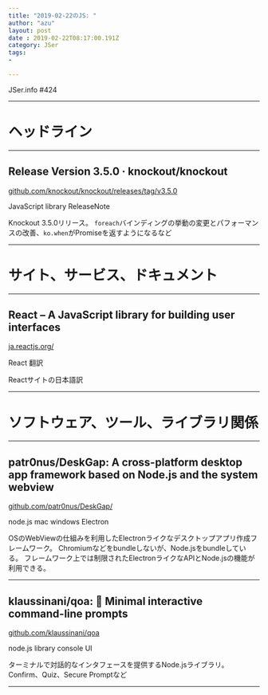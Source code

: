 ```yaml
---
title: "2019-02-22のJS: "
author: "azu"
layout: post
date : 2019-02-22T08:17:00.191Z
category: JSer
tags:
-

---
```


JSer.info #424

----

<h1 class="site-genre">ヘッドライン</h1>

----

## Release Version 3.5.0 · knockout/knockout
[github.com/knockout/knockout/releases/tag/v3.5.0](https://github.com/knockout/knockout/releases/tag/v3.5.0 "Release Version 3.5.0 · knockout/knockout")
<p class="jser-tags jser-tag-icon"><span class="jser-tag">JavaScript</span> <span class="jser-tag">library</span> <span class="jser-tag">ReleaseNote</span></p>

Knockout 3.5.0リリース。
`foreach`バインディングの挙動の変更とパフォーマンスの改善、`ko.when`がPromiseを返すようになるなど


----
<h1 class="site-genre">サイト、サービス、ドキュメント</h1>

----

## React – A JavaScript library for building user interfaces
[ja.reactjs.org/](https://ja.reactjs.org/ "React – A JavaScript library for building user interfaces")
<p class="jser-tags jser-tag-icon"><span class="jser-tag">React</span> <span class="jser-tag">翻訳</span></p>

Reactサイトの日本語訳


----
<h1 class="site-genre">ソフトウェア、ツール、ライブラリ関係</h1>

----

## patr0nus/DeskGap: A cross-platform desktop app framework based on Node.js and the system webview
[github.com/patr0nus/DeskGap/](https://github.com/patr0nus/DeskGap/ "patr0nus/DeskGap: A cross-platform desktop app framework based on Node.js and the system webview")
<p class="jser-tags jser-tag-icon"><span class="jser-tag">node.js</span> <span class="jser-tag">mac</span> <span class="jser-tag">windows</span> <span class="jser-tag">Electron</span></p>

OSのWebViewの仕組みを利用したElectronライクなデスクトップアプリ作成フレームワーク。
Chromiumなどをbundleしないが、Node.jsをbundleしている。
フレームワーク上では制限されたElectronライクなAPIとNode.jsの機能が利用できる。


----

## klaussinani/qoa: 💬 Minimal interactive command-line prompts
[github.com/klaussinani/qoa](https://github.com/klaussinani/qoa "klaussinani/qoa: 💬 Minimal interactive command-line prompts")
<p class="jser-tags jser-tag-icon"><span class="jser-tag">node.js</span> <span class="jser-tag">library</span> <span class="jser-tag">console</span> <span class="jser-tag">UI</span></p>

ターミナルで対話的なインタフェースを提供するNode.jsライブラリ。
Confirm、Quiz、Secure Promptなど


----
